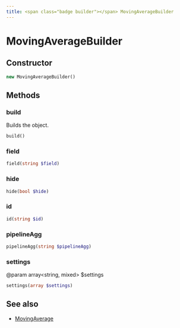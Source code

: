 ```yaml
---
title: <span class="badge builder"></span> MovingAverageBuilder
---
```

# <span class="badge builder"></span> MovingAverageBuilder

## Constructor

```php
new MovingAverageBuilder()
```
## Methods

### <span class="badge object-method"></span> build

Builds the object.

```php
build()
```

### <span class="badge object-method"></span> field

```php
field(string $field)
```

### <span class="badge object-method"></span> hide

```php
hide(bool $hide)
```

### <span class="badge object-method"></span> id

```php
id(string $id)
```

### <span class="badge object-method"></span> pipelineAgg

```php
pipelineAgg(string $pipelineAgg)
```

### <span class="badge object-method"></span> settings

@param array<string, mixed> $settings

```php
settings(array $settings)
```

## See also

 * <span class="badge object-type-class"></span> [MovingAverage](./object-MovingAverage.md)
